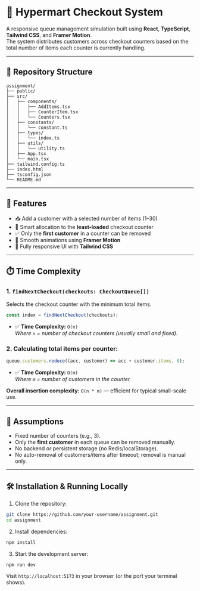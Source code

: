 # 🛒 Hypermart Checkout System

A responsive queue management simulation built using **React**, **TypeScript**, **Tailwind CSS**, and **Framer Motion**.  
The system distributes customers across checkout counters based on the total number of items each counter is currently handling.

---

## 📁 Repository Structure

```
assignment/
├── public/
├── src/
│   ├── components/
│   │   ├── AddItems.tsx
│   │   ├── CounterItem.tsx
│   │   └── Counters.tsx
│   ├── constants/
│   │   └── constant.ts
│   ├── types/
│   │   └── index.ts
│   ├── utils/
│   │   └── utility.ts
│   ├── App.tsx
│   └── main.tsx
├── tailwind.config.ts
├── index.html
├── tsconfig.json
└── README.md
```

---

## 🚀 Features

- 📥 Add a customer with a selected number of items (1–30)  
- 🧠 Smart allocation to the **least-loaded** checkout counter  
- ✅ Only the **first customer** in a counter can be removed  
- 💫 Smooth animations using **Framer Motion**  
- 📱 Fully responsive UI with **Tailwind CSS**

---

## ⏱️ Time Complexity

### 1. `findNextCheckout(checkouts: CheckoutQueue[])`

Selects the checkout counter with the minimum total items.

```ts
const index = findNextCheckout(checkouts);
```

- ✅ **Time Complexity:** `O(n)`  
  _Where `n` = number of checkout counters (usually small and fixed)._

### 2. Calculating total items per counter:

```ts
queue.customers.reduce((acc, customer) => acc + customer.items, 0);
```

- ✅ **Time Complexity:** `O(m)`  
  _Where `m` = number of customers in the counter._

**Overall insertion complexity:** `O(n * m)` — efficient for typical small-scale use.

---

## 📌 Assumptions

- Fixed number of counters (e.g., 3).  
- Only the **first customer** in each queue can be removed manually.  
- No backend or persistent storage (no Redis/localStorage).  
- No auto-removal of customers/items after timeout; removal is manual only.

---

## 🛠️ Installation & Running Locally

1. Clone the repository:

```bash
git clone https://github.com/your-username/assignment.git
cd assignment
```

2. Install dependencies:

```bash
npm install
```

3. Start the development server:

```bash
npm run dev
```

Visit `http://localhost:5173` in your browser (or the port your terminal shows).
